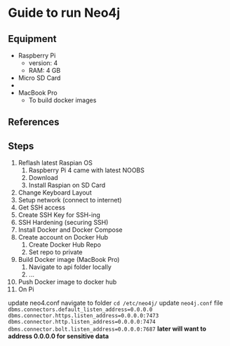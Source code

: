 # Guide to run Neo4j #

## Equipment ##
* Raspberry Pi
	* version: 4
	* RAM: 4 GB
* Micro SD Card
* 
* MacBook Pro
	* To build docker images

## References ##

## Steps ##
1. Reflash latest Raspian OS
	1. Raspberry Pi 4 came with latest NOOBS
	1. Download
	1. Install Raspian on SD Card
1. Change Keyboard Layout
1. Setup network (connect to internet)
1. Get SSH access
1. Create SSH Key for SSH-ing
1. SSH Hardening (securing SSH)
1. Install Docker and Docker Compose
1. Create account on Docker Hub
	1. Create Docker Hub Repo
	1. Set repo to private
1. Build Docker image (MacBook Pro)
	1. Navigate to api folder locally
	1. ...
1. Push Docker image to docker hub
1. On Pi

update neo4.conf
navigate to folder `cd /etc/neo4j/`
update `neo4j.conf` file 
`dbms.connectors.default_listen_address=0.0.0.0
dbms.connector.https.listen_address=0.0.0.0:7473
dbms.connector.http.listen_address=0.0.0.0:7474
dbms.connector.bolt.listen_address=0.0.0.0:7687`
**later will want to address 0.0.0.0 for sensitive data** 